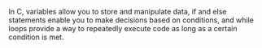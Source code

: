 In C, variables allow you to store and manipulate data, if and else statements enable you to make decisions based on conditions, and while loops provide a way to repeatedly execute code as long as a certain condition is met.
